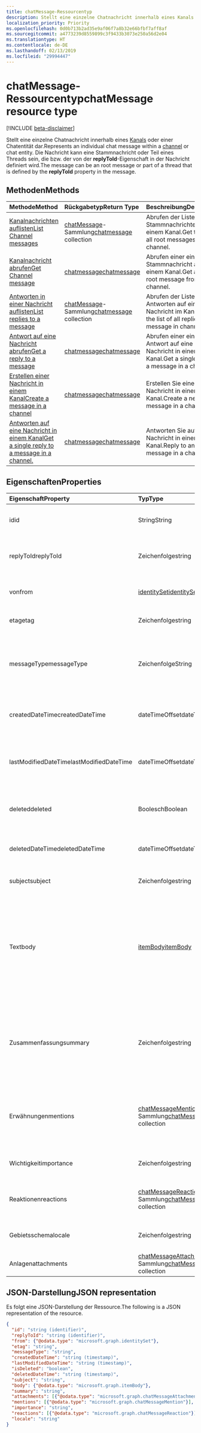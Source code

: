 ```yaml
---
title: chatMessage-Ressourcentyp
description: Stellt eine einzelne Chatnachricht innerhalb eines Kanals oder einer Chatentität dar. Die Nachricht kann eine Stammnachricht oder Teil eines Threads sein, die bzw. der von der **replyToId**-Eigenschaft in der Nachricht definiert wird.
localization_priority: Priority
ms.openlocfilehash: 0d0b713b2ad35e9af06f7a8b32e66bfbf7aff8af
ms.sourcegitcommit: a4773239d8559899c3f9433b3073e250a56d2e04
ms.translationtype: HT
ms.contentlocale: de-DE
ms.lasthandoff: 02/13/2019
ms.locfileid: "29994447"
---
```

# <a name="chatmessage-resource-type"></a><span data-ttu-id="3de9d-104">chatMessage-Ressourcentyp</span><span class="sxs-lookup"><span data-stu-id="3de9d-104">chatMessage resource type</span></span>

[!INCLUDE [beta-disclaimer](../../includes/beta-disclaimer.md)]

<span data-ttu-id="3de9d-105">Stellt eine einzelne Chatnachricht innerhalb eines [Kanals](channel.md) oder einer Chatentität dar.</span><span class="sxs-lookup"><span data-stu-id="3de9d-105">Represents an individual chat message within a [channel](channel.md) or chat entity.</span></span> <span data-ttu-id="3de9d-106">Die Nachricht kann eine Stammnachricht oder Teil eines Threads sein, die bzw. der von der **replyToId**-Eigenschaft in der Nachricht definiert wird.</span><span class="sxs-lookup"><span data-stu-id="3de9d-106">The message can be an root message or part of a thread that is defined by the **replyToId** property in the message.</span></span>

## <a name="methods"></a><span data-ttu-id="3de9d-107">Methoden</span><span class="sxs-lookup"><span data-stu-id="3de9d-107">Methods</span></span>

| <span data-ttu-id="3de9d-108">Methode</span><span class="sxs-lookup"><span data-stu-id="3de9d-108">Method</span></span>       | <span data-ttu-id="3de9d-109">Rückgabetyp</span><span class="sxs-lookup"><span data-stu-id="3de9d-109">Return Type</span></span>  |<span data-ttu-id="3de9d-110">Beschreibung</span><span class="sxs-lookup"><span data-stu-id="3de9d-110">Description</span></span>|
|:---------------|:--------|:----------|
|[<span data-ttu-id="3de9d-111">Kanalnachrichten auflisten</span><span class="sxs-lookup"><span data-stu-id="3de9d-111">List Channel messages</span></span>](../api/channel-list-messages.md) | <span data-ttu-id="3de9d-112">[chatMessage](chatmessage.md)-Sammlung</span><span class="sxs-lookup"><span data-stu-id="3de9d-112">[chatmessage](chatmessage.md) collection</span></span> | <span data-ttu-id="3de9d-113">Abrufen der Liste aller Stammnachrichten in einem Kanal.</span><span class="sxs-lookup"><span data-stu-id="3de9d-113">Get the list of all root messages in a channel.</span></span>|
|[<span data-ttu-id="3de9d-114">Kanalnachricht abrufen</span><span class="sxs-lookup"><span data-stu-id="3de9d-114">Get Channel message</span></span>](../api/channel-get-message.md) | [<span data-ttu-id="3de9d-115">chatmessage</span><span class="sxs-lookup"><span data-stu-id="3de9d-115">chatmessage</span></span>](chatmessage.md) | <span data-ttu-id="3de9d-116">Abrufen einer einzelnen Stammnachricht aus einem Kanal.</span><span class="sxs-lookup"><span data-stu-id="3de9d-116">Get a single root message from a channel.</span></span>|
|[<span data-ttu-id="3de9d-117">Antworten in einer Nachricht auflisten</span><span class="sxs-lookup"><span data-stu-id="3de9d-117">List replies to a message</span></span>](../api/channel-list-messagereplies.md) | <span data-ttu-id="3de9d-118">[chatMessage](chatmessage.md)-Sammlung</span><span class="sxs-lookup"><span data-stu-id="3de9d-118">[chatmessage](chatmessage.md) collection</span></span>| <span data-ttu-id="3de9d-119">Abrufen der Liste aller Antworten auf eine Nachricht im Kanal.</span><span class="sxs-lookup"><span data-stu-id="3de9d-119">Get the list of all replies to a message in channel.</span></span>|
|[<span data-ttu-id="3de9d-120">Antwort auf eine Nachricht abrufen</span><span class="sxs-lookup"><span data-stu-id="3de9d-120">Get a reply to a message</span></span>](../api/channel-get-messagereply.md) | [<span data-ttu-id="3de9d-121">chatmessage</span><span class="sxs-lookup"><span data-stu-id="3de9d-121">chatmessage</span></span>](chatmessage.md)| <span data-ttu-id="3de9d-122">Abrufen einer einzelnen Antwort auf eine Nachricht in einem Kanal.</span><span class="sxs-lookup"><span data-stu-id="3de9d-122">Get a single reply to a message in a channel.</span></span>|
|[<span data-ttu-id="3de9d-123">Erstellen einer Nachricht in einem Kanal</span><span class="sxs-lookup"><span data-stu-id="3de9d-123">Create a message in a channel</span></span>](../api/channel-post-chatmessage.md) | [<span data-ttu-id="3de9d-124">chatmessage</span><span class="sxs-lookup"><span data-stu-id="3de9d-124">chatmessage</span></span>](chatmessage.md)| <span data-ttu-id="3de9d-125">Erstellen Sie eine neue Nachricht in einem Kanal.</span><span class="sxs-lookup"><span data-stu-id="3de9d-125">Create a new message in a channel.</span></span>|
|[<span data-ttu-id="3de9d-126">Antworten auf eine Nachricht in einem Kanal</span><span class="sxs-lookup"><span data-stu-id="3de9d-126">Get a single reply to a message in a channel.</span></span>](../api/channel-post-messagereply.md) | [<span data-ttu-id="3de9d-127">chatmessage</span><span class="sxs-lookup"><span data-stu-id="3de9d-127">chatmessage</span></span>](chatmessage.md)| <span data-ttu-id="3de9d-128">Antworten Sie auf eine Nachricht in einem Kanal.</span><span class="sxs-lookup"><span data-stu-id="3de9d-128">Reply to an existing message in a channel.</span></span>|


## <a name="properties"></a><span data-ttu-id="3de9d-129">Eigenschaften</span><span class="sxs-lookup"><span data-stu-id="3de9d-129">Properties</span></span>
| <span data-ttu-id="3de9d-130">Eigenschaft</span><span class="sxs-lookup"><span data-stu-id="3de9d-130">Property</span></span>     | <span data-ttu-id="3de9d-131">Typ</span><span class="sxs-lookup"><span data-stu-id="3de9d-131">Type</span></span>   |<span data-ttu-id="3de9d-132">Beschreibung</span><span class="sxs-lookup"><span data-stu-id="3de9d-132">Description</span></span>|
|:---------------|:--------|:----------|
|<span data-ttu-id="3de9d-133">id</span><span class="sxs-lookup"><span data-stu-id="3de9d-133">id</span></span>|<span data-ttu-id="3de9d-134">String</span><span class="sxs-lookup"><span data-stu-id="3de9d-134">String</span></span>| <span data-ttu-id="3de9d-135">Schreibgeschützt.</span><span class="sxs-lookup"><span data-stu-id="3de9d-135">Read-only.</span></span> <span data-ttu-id="3de9d-136">Eindeutige ID der Nachricht.</span><span class="sxs-lookup"><span data-stu-id="3de9d-136">Unique ID of the message.</span></span>|
|<span data-ttu-id="3de9d-137">replyToId</span><span class="sxs-lookup"><span data-stu-id="3de9d-137">replyToId</span></span>| <span data-ttu-id="3de9d-138">Zeichenfolge</span><span class="sxs-lookup"><span data-stu-id="3de9d-138">string</span></span> | <span data-ttu-id="3de9d-139">ID der übergeordneten Nachricht/Stammnachricht des Threads</span><span class="sxs-lookup"><span data-stu-id="3de9d-139">Id of the parent message/root message of the thread</span></span> |
|<span data-ttu-id="3de9d-140">von</span><span class="sxs-lookup"><span data-stu-id="3de9d-140">from</span></span>|[<span data-ttu-id="3de9d-141">identitySet</span><span class="sxs-lookup"><span data-stu-id="3de9d-141">identitySet</span></span>](identityset.md)| <span data-ttu-id="3de9d-142">Einzelheiten über den Absender der Nachricht</span><span class="sxs-lookup"><span data-stu-id="3de9d-142">Details of the sender of the message</span></span>|
|<span data-ttu-id="3de9d-143">etag</span><span class="sxs-lookup"><span data-stu-id="3de9d-143">etag</span></span>| <span data-ttu-id="3de9d-144">Zeichenfolge</span><span class="sxs-lookup"><span data-stu-id="3de9d-144">string</span></span> | <span data-ttu-id="3de9d-145">Versionsnummer der Nachricht</span><span class="sxs-lookup"><span data-stu-id="3de9d-145">Version number of the message</span></span> |
|<span data-ttu-id="3de9d-146">messageType</span><span class="sxs-lookup"><span data-stu-id="3de9d-146">messageType</span></span>|<span data-ttu-id="3de9d-147">Zeichenfolge</span><span class="sxs-lookup"><span data-stu-id="3de9d-147">String</span></span>|<span data-ttu-id="3de9d-148">Der Typ der Nachricht; aktuell unterstützte Werte sind: message, chatEvent, Typing</span><span class="sxs-lookup"><span data-stu-id="3de9d-148">The type of message, current supported values are: message, chatEvent, Typing</span></span>|
|<span data-ttu-id="3de9d-149">createdDateTime</span><span class="sxs-lookup"><span data-stu-id="3de9d-149">createdDateTime</span></span>|<span data-ttu-id="3de9d-150">dateTimeOffset</span><span class="sxs-lookup"><span data-stu-id="3de9d-150">dateTimeOffset</span></span>|<span data-ttu-id="3de9d-151">Schreibgeschützt.</span><span class="sxs-lookup"><span data-stu-id="3de9d-151">Read only.</span></span> <span data-ttu-id="3de9d-152">Zeitstempel, wann die Nachricht erstellt wurde</span><span class="sxs-lookup"><span data-stu-id="3de9d-152">Timestamp of when the message was created</span></span>|
|<span data-ttu-id="3de9d-153">lastModifiedDateTime</span><span class="sxs-lookup"><span data-stu-id="3de9d-153">lastModifiedDateTime</span></span>|<span data-ttu-id="3de9d-154">dateTimeOffset</span><span class="sxs-lookup"><span data-stu-id="3de9d-154">dateTimeOffset</span></span>|<span data-ttu-id="3de9d-155">Schreibgeschützt.</span><span class="sxs-lookup"><span data-stu-id="3de9d-155">Read only.</span></span> <span data-ttu-id="3de9d-156">Zeitstempel, wann die Nachricht bearbeitet/aktualisiert wurde</span><span class="sxs-lookup"><span data-stu-id="3de9d-156">Timestamp of when the message was edited/updated</span></span>|
|<span data-ttu-id="3de9d-157">deleted</span><span class="sxs-lookup"><span data-stu-id="3de9d-157">deleted</span></span>|<span data-ttu-id="3de9d-158">Boolesch</span><span class="sxs-lookup"><span data-stu-id="3de9d-158">Boolean</span></span>|<span data-ttu-id="3de9d-159">Gibt an, ob eine Nachricht vorläufig gelöscht wurde.</span><span class="sxs-lookup"><span data-stu-id="3de9d-159">Indicates whether a message has been soft deleted</span></span>|
|<span data-ttu-id="3de9d-160">deletedDateTime</span><span class="sxs-lookup"><span data-stu-id="3de9d-160">deletedDateTime</span></span>|<span data-ttu-id="3de9d-161">dateTimeOffset</span><span class="sxs-lookup"><span data-stu-id="3de9d-161">dateTimeOffset</span></span>|<span data-ttu-id="3de9d-162">Schreibgeschützt.</span><span class="sxs-lookup"><span data-stu-id="3de9d-162">Read only.</span></span> <span data-ttu-id="3de9d-163">Zeitstempel, wann die Nachricht gelöscht wurde</span><span class="sxs-lookup"><span data-stu-id="3de9d-163">Timestamp at which the message was deleted</span></span> |
|<span data-ttu-id="3de9d-164">subject</span><span class="sxs-lookup"><span data-stu-id="3de9d-164">subject</span></span>|<span data-ttu-id="3de9d-165">Zeichenfolge</span><span class="sxs-lookup"><span data-stu-id="3de9d-165">string</span></span>|<span data-ttu-id="3de9d-166">Nachrichtenbetreff</span><span class="sxs-lookup"><span data-stu-id="3de9d-166">Message subject line.</span></span> <span data-ttu-id="3de9d-167">Optional</span><span class="sxs-lookup"><span data-stu-id="3de9d-167">Optional</span></span>|
|<span data-ttu-id="3de9d-168">Text</span><span class="sxs-lookup"><span data-stu-id="3de9d-168">body</span></span>|[<span data-ttu-id="3de9d-169">itemBody</span><span class="sxs-lookup"><span data-stu-id="3de9d-169">itemBody</span></span>](itembody.md)|<span data-ttu-id="3de9d-170">Nur-Text-/HTML-Darstellung des Inhalts der Nachricht.</span><span class="sxs-lookup"><span data-stu-id="3de9d-170">Plaintext/HTML representation of the content of the message.</span></span> <span data-ttu-id="3de9d-171">Gibt standardmäßig Nur-Text wieder; Anwendung kann HTML wahlweise als Teil eines Abfrageparameters auswählen</span><span class="sxs-lookup"><span data-stu-id="3de9d-171">Returns plain text by default, application can choose HTML as part of a query param</span></span>|
|<span data-ttu-id="3de9d-172">Zusammenfassung</span><span class="sxs-lookup"><span data-stu-id="3de9d-172">summary</span></span>|<span data-ttu-id="3de9d-173">Zeichenfolge</span><span class="sxs-lookup"><span data-stu-id="3de9d-173">string</span></span>|<span data-ttu-id="3de9d-174">Zusammenfassungstext der Nachricht, die für Pushbenachrichtigungen und Zusammenfassungs- oder Fallbackansichten verwendet werden kann </span><span class="sxs-lookup"><span data-stu-id="3de9d-174">Summary text of the message that could be used for push notifications and summary views or fall back views</span></span>|
|<span data-ttu-id="3de9d-175">Erwähnungen</span><span class="sxs-lookup"><span data-stu-id="3de9d-175">mentions</span></span>|<span data-ttu-id="3de9d-176">[chatMessageMention](chatmention.md)-Sammlung</span><span class="sxs-lookup"><span data-stu-id="3de9d-176">[chatMessageMention](chatmention.md) collection</span></span>| <span data-ttu-id="3de9d-177">Liste der Entitäten, die in der Nachricht angegeben werden.</span><span class="sxs-lookup"><span data-stu-id="3de9d-177">List of entities mentioned in the message.</span></span> <span data-ttu-id="3de9d-178">Derzeit unterstützt: user, bot, team, channel</span><span class="sxs-lookup"><span data-stu-id="3de9d-178">Currently supports user, bot, team, channel</span></span>|
|<span data-ttu-id="3de9d-179">Wichtigkeit</span><span class="sxs-lookup"><span data-stu-id="3de9d-179">importance</span></span>| <span data-ttu-id="3de9d-180">Zeichenfolge</span><span class="sxs-lookup"><span data-stu-id="3de9d-180">string</span></span> | <span data-ttu-id="3de9d-181">Legt die Wichtigkeit der Nachricht fest: Hoch, Niedrig</span><span class="sxs-lookup"><span data-stu-id="3de9d-181">The importance of the message: Normal, High</span></span>|
|<span data-ttu-id="3de9d-182">Reaktionen</span><span class="sxs-lookup"><span data-stu-id="3de9d-182">reactions</span></span>| <span data-ttu-id="3de9d-183">[chatMessageReaction](chatreaction.md)-Sammlung</span><span class="sxs-lookup"><span data-stu-id="3de9d-183">[chatMessageReaction](chatreaction.md) collection</span></span> | <span data-ttu-id="3de9d-184">Reaktionen auf diese Nachricht (z. B. Gefällt mir)</span><span class="sxs-lookup"><span data-stu-id="3de9d-184">Reactions for this message (for example, Like)</span></span>|
|<span data-ttu-id="3de9d-185">Gebietsschema</span><span class="sxs-lookup"><span data-stu-id="3de9d-185">locale</span></span>|<span data-ttu-id="3de9d-186">Zeichenfolge</span><span class="sxs-lookup"><span data-stu-id="3de9d-186">string</span></span>|<span data-ttu-id="3de9d-187">Vom Client festgelegtes Gebietsschema der Nachricht</span><span class="sxs-lookup"><span data-stu-id="3de9d-187">Locale of the message set by the client</span></span>|
|<span data-ttu-id="3de9d-188">Anlagen</span><span class="sxs-lookup"><span data-stu-id="3de9d-188">attachments</span></span>|<span data-ttu-id="3de9d-189">[chatMessageAttachment](chatattachment.md)-Sammlung</span><span class="sxs-lookup"><span data-stu-id="3de9d-189">[chatMessageAttachment](chatattachment.md) collection</span></span> |<span data-ttu-id="3de9d-190">Angefügte Dateien</span><span class="sxs-lookup"><span data-stu-id="3de9d-190">Attached files</span></span>|


## <a name="json-representation"></a><span data-ttu-id="3de9d-191">JSON-Darstellung</span><span class="sxs-lookup"><span data-stu-id="3de9d-191">JSON representation</span></span>

<span data-ttu-id="3de9d-192">Es folgt eine JSON-Darstellung der Ressource.</span><span class="sxs-lookup"><span data-stu-id="3de9d-192">The following is a JSON representation of the resource.</span></span>

<!-- {
  "blockType": "resource",
  "optionalProperties": [
    "deleted",
    "deletedDateTime",
    "attachments",
    "importance",
    "reactions",
    "mentions",
    "subject",
    "summary"
  ],
  "baseType": "microsoft.graph.entity",
  "@odata.type": "microsoft.graph.chatMessage"
}-->

```json
{
  "id": "string (identifier)",
  "replyToId": "string (identifier)",
  "from": {"@odata.type": "microsoft.graph.identitySet"},
  "etag": "string",
  "messageType": "string",
  "createdDateTime": "string (timestamp)",
  "lastModifiedDateTime": "string (timestamp)",
  "isDeleted": "boolean",
  "deletedDateTime": "string (timestamp)",
  "subject": "string",
  "body": {"@odata.type": "microsoft.graph.itemBody"},
  "summary": "string",
  "attachments": [{"@odata.type": "microsoft.graph.chatMessageAttachment"}],
  "mentions": [{"@odata.type": "microsoft.graph.chatMessageMention"}],
  "importance": "string",
  "reactions": [{"@odata.type": "microsoft.graph.chatMessageReaction"}],
  "locale": "string"
}

```

<!-- uuid: 8fcb5dbc-d5aa-4681-8e31-b001d5168d79
2015-10-25 14:57:30 UTC -->
<!--
{
  "type": "#page.annotation",
  "description": "chat message resource",
  "keywords": "",
  "section": "documentation",
  "tocPath": "",
  "suppressions": [
    "Error: /api-reference/beta/resources/chatmessage.md:\r\n      Exception processing links.\r\n    System.ArgumentException: Link Definition was null. Link text: !INCLUDE [beta-disclaimer](../../includes/beta-disclaimer.md)\r\n      at ApiDoctor.Validation.DocFile.get_LinkDestinations()\r\n      at ApiDoctor.Validation.DocSet.ValidateLinks(Boolean includeWarnings, String[] relativePathForFiles, IssueLogger issues, Boolean requireFilenameCaseMatch, Boolean printOrphanedFiles)"
  ]
}
-->
